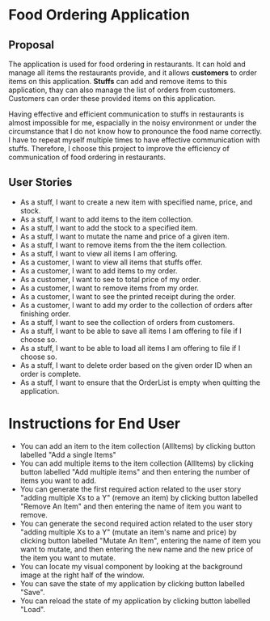 # Food Ordering Application

## Proposal
 
The application is used for food ordering in restaurants. It can hold and manage all items the restaurants provide, and it allows **customers** to
order items on this application. **Stuffs** can add and remove items to this application, thay can also manage the list of orders from customers.
Customers can order these provided items on this application. 

Having effective and efficient communication to stuffs in restaurants is almost impossible for me, espacially in the noisy environment or under
the circumstance that I do not know how to pronounce the food name correctly. I have to repeat myself multiple times to have effective
communication with stuffs. Therefore, I choose this project to improve the efficiency of communication of food ordering in restaurants.

## User Stories
- As a stuff, I want to create a new item with specified name, price, and stock.
- As a stuff, I want to add items to the item collection.
- As a stuff, I want to add the stock to a specified item.
- As a stuff, I want to mutate the name and price of a given item.
- As a stuff, I want to remove items from the the item collection.
- As a stuff, I want to view all items I am offering.
- As a customer, I want to view all items that stuffs offer.
- As a customer, I want to add items to my order.
- As a customer, I want to see to total price of my order.
- As a customer, I want to remove items from my order.
- As a customer, I want to see the printed receipt during the order.
- As a customer, I want to add my order to the collection of orders after finishing order.
- As a stuff, I want to see the collection of orders from customers.
- As a stuff, I want to be able to save all items I am offering to file if I choose so.
- As a stuff, I want to be able to load all items I am offering to file if I choose so.
- As a stuff, I want to delete order based on the given order ID when an order is complete.
- As a stuff, I want to ensure that the OrderList is empty when quitting the application.

# Instructions for End User

- You can add an item to the item collection (AllItems) by clicking button labelled "Add a single Items"
- You can add multiple items to the item collection (AllItems) by clicking button labelled "Add multiple items" and then entering the number of items you want to add.
- You can generate the first required action related to the user story "adding multiple Xs to a Y" (remove an item) by clicking button labelled "Remove An Item" and then entering the name of item you want to remove.
- You can generate the second required action related to the user story "adding multiple Xs to a Y" (mutate an item's name and price) by clicking button labelled "Mutate An Item", entering the name of item you want to mutate, and then entering the new name and the new price of the item you want to mutate.
- You can locate my visual component by looking at the background image at the right half of the window.
- You can save the state of my application by clicking button labelled "Save".
- You can reload the state of my application by clicking button labelled "Load".
